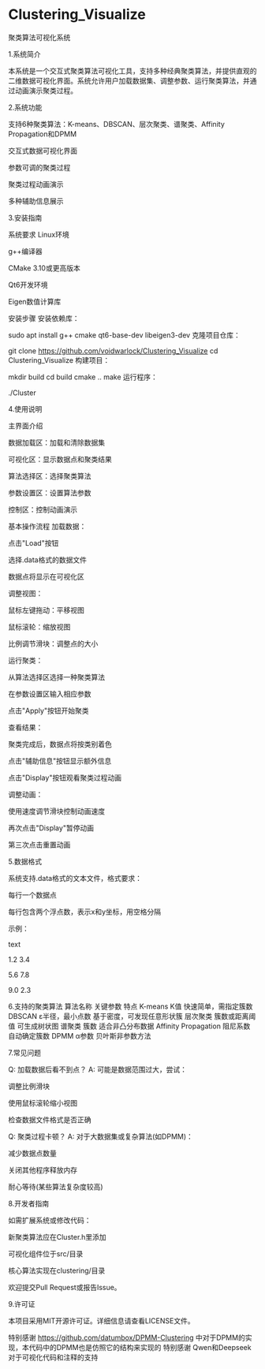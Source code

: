 # Clustering_Visualize

聚类算法可视化系统

1.系统简介

本系统是一个交互式聚类算法可视化工具，支持多种经典聚类算法，并提供直观的二维数据可视化界面。系统允许用户加载数据集、调整参数、运行聚类算法，并通过动画演示聚类过程。

2.系统功能

支持6种聚类算法：K-means、DBSCAN、层次聚类、谱聚类、Affinity Propagation和DPMM

交互式数据可视化界面

参数可调的聚类过程

聚类过程动画演示

多种辅助信息展示

3.安装指南

系统要求
Linux环境

g++编译器

CMake 3.10或更高版本

Qt6开发环境

Eigen数值计算库

安装步骤
安装依赖库：

sudo apt install g++ cmake qt6-base-dev libeigen3-dev
克隆项目仓库：

git clone https://github.com/voidwarlock/Clustering_Visualize
cd Clustering_Visualize
构建项目：

mkdir build
cd build
cmake ..
make
运行程序：

./Cluster

4.使用说明

主界面介绍


数据加载区：加载和清除数据集

可视化区：显示数据点和聚类结果

算法选择区：选择聚类算法

参数设置区：设置算法参数

控制区：控制动画演示

基本操作流程
加载数据：

点击"Load"按钮

选择.data格式的数据文件

数据点将显示在可视化区

调整视图：

鼠标左键拖动：平移视图

鼠标滚轮：缩放视图

比例调节滑块：调整点的大小

运行聚类：

从算法选择区选择一种聚类算法

在参数设置区输入相应参数

点击"Apply"按钮开始聚类

查看结果：

聚类完成后，数据点将按类别着色

点击"辅助信息"按钮显示额外信息

点击"Display"按钮观看聚类过程动画

调整动画：

使用速度调节滑块控制动画速度

再次点击"Display"暂停动画

第三次点击重置动画

5.数据格式

系统支持.data格式的文本文件，格式要求：

每行一个数据点

每行包含两个浮点数，表示x和y坐标，用空格分隔

示例：

text

1.2 3.4

5.6 7.8

9.0 2.3


6.支持的聚类算法
算法名称	关键参数	特点
K-means	K值	快速简单，需指定簇数
DBSCAN	ε半径，最小点数	基于密度，可发现任意形状簇
层次聚类	簇数或距离阈值	可生成树状图
谱聚类	簇数	适合非凸分布数据
Affinity Propagation	阻尼系数	自动确定簇数
DPMM	α参数	贝叶斯非参数方法

7.常见问题

Q: 加载数据后看不到点？
A: 可能是数据范围过大，尝试：

调整比例滑块

使用鼠标滚轮缩小视图

检查数据文件格式是否正确

Q: 聚类过程卡顿？
A: 对于大数据集或复杂算法(如DPMM)：

减少数据点数量

关闭其他程序释放内存

耐心等待(某些算法复杂度较高)

8.开发者指南

如需扩展系统或修改代码：

新聚类算法应在Cluster.h里添加

可视化组件位于src/目录

核心算法实现在clustering/目录

欢迎提交Pull Request或报告Issue。

9.许可证

本项目采用MIT开源许可证。详细信息请查看LICENSE文件。

特别感谢 https://github.com/datumbox/DPMM-Clustering 中对于DPMM的实现，本代码中的DPMM也是仿照它的结构来实现的
特别感谢 Qwen和Deepseek 对于可视化代码和注释的支持
